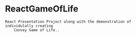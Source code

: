 # ReactGameOfLife
    React Presentation Project along with the demonstration of individulally creating
        Convey Game of Life..
